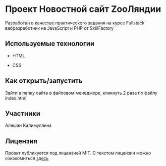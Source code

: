 # Проект Новостной сайт ZooЛяндии

Разработан в качестве практического задания на курсе Fullstack вебразработчик на JavaScript и PHP от SkillFactory

## Используемые технологии

* HTML

* CSS 


## Как открыть/запустить

Зайти в папку сайта в файловом менеджере, кликнуть 2 раза по файлу index.html.

## Участники

Алешан Калимуллина

## Лицензия

Проект публикуется под лицензией MIT.
С текстом лицензии можно ознакомиться [здесь](./license.md)